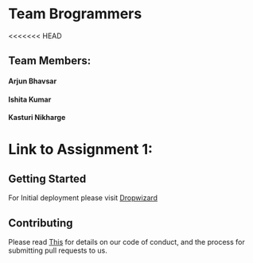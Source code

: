 # Team Brogrammers

<<<<<<< HEAD
## Team Members:
#### Arjun Bhavsar
#### Ishita Kumar
#### Kasturi Nikharge
Link to Assignment 1:
=======

## Getting Started

For Initial deployment please visit [Dropwizard](https://github.com/airavata-courses/Brogrammers/wiki/Assignment-1) 
	
## Contributing

Please read [This](https://github.com/airavata-courses/Brogrammers/wiki) for details on our code of conduct, and the process for submitting pull requests to us.
